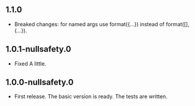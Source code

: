 ## 1.1.0
* Breaked changes: for named args use format({...}) instead of format([], {...}).

## 1.0.1-nullsafety.0
* Fixed A little.

## 1.0.0-nullsafety.0
* First release. The basic version is ready. The tests are written.
